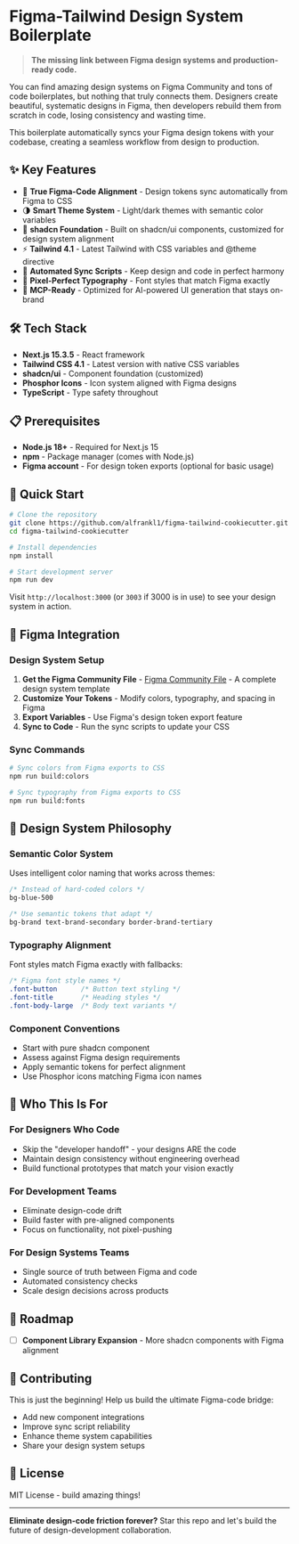 # Figma-Tailwind Design System Boilerplate

> **The missing link between Figma design systems and production-ready code.**

You can find amazing design systems on Figma Community and tons of code boilerplates, but nothing that truly connects them. Designers create beautiful, systematic designs in Figma, then developers rebuild them from scratch in code, losing consistency and wasting time.

This boilerplate automatically syncs your Figma design tokens with your codebase, creating a seamless workflow from design to production.

## ✨ Key Features

- 🎨 **True Figma-Code Alignment** - Design tokens sync automatically from Figma to CSS
- 🌗 **Smart Theme System** - Light/dark themes with semantic color variables
- 🧩 **shadcn Foundation** - Built on shadcn/ui components, customized for design system alignment
- ⚡ **Tailwind 4.1** - Latest Tailwind with CSS variables and @theme directive
- 🔄 **Automated Sync Scripts** - Keep design and code in perfect harmony
- 📐 **Pixel-Perfect Typography** - Font styles that match Figma exactly
- 🎯 **MCP-Ready** - Optimized for AI-powered UI generation that stays on-brand

## 🛠 Tech Stack

- **Next.js 15.3.5** - React framework
- **Tailwind CSS 4.1** - Latest version with native CSS variables
- **shadcn/ui** - Component foundation (customized)
- **Phosphor Icons** - Icon system aligned with Figma designs
- **TypeScript** - Type safety throughout

## 📋 Prerequisites

- **Node.js 18+** - Required for Next.js 15
- **npm** - Package manager (comes with Node.js)
- **Figma account** - For design token exports (optional for basic usage)

## 🚀 Quick Start

```bash
# Clone the repository
git clone https://github.com/alfrankl1/figma-tailwind-cookiecutter.git
cd figma-tailwind-cookiecutter

# Install dependencies
npm install

# Start development server
npm run dev
```

Visit `http://localhost:3000` (or `3003` if 3000 is in use) to see your design system in action.

## 🎨 Figma Integration

### Design System Setup
1. **Get the Figma Community File** - [Figma Community File](https://www.figma.com/community/file/1526688065982358612) - A complete design system template
2. **Customize Your Tokens** - Modify colors, typography, and spacing in Figma
3. **Export Variables** - Use Figma's design token export feature
4. **Sync to Code** - Run the sync scripts to update your CSS

### Sync Commands
```bash
# Sync colors from Figma exports to CSS
npm run build:colors

# Sync typography from Figma exports to CSS  
npm run build:fonts
```


## 🎯 Design System Philosophy

### Semantic Color System
Uses intelligent color naming that works across themes:
```css
/* Instead of hard-coded colors */
bg-blue-500

/* Use semantic tokens that adapt */
bg-brand text-brand-secondary border-brand-tertiary
```

### Typography Alignment
Font styles match Figma exactly with fallbacks:
```css
/* Figma font style names */
.font-button      /* Button text styling */
.font-title       /* Heading styles */
.font-body-large  /* Body text variants */
```

### Component Conventions
- Start with pure shadcn component
- Assess against Figma design requirements  
- Apply semantic tokens for perfect alignment
- Use Phosphor icons matching Figma icon names

## 🎪 Who This Is For

### For Designers Who Code
- Skip the "developer handoff" - your designs ARE the code
- Maintain design consistency without engineering overhead
- Build functional prototypes that match your vision exactly

### For Development Teams
- Eliminate design-code drift
- Build faster with pre-aligned components
- Focus on functionality, not pixel-pushing

### For Design Systems Teams
- Single source of truth between Figma and code
- Automated consistency checks
- Scale design decisions across products

## 🔮 Roadmap

- [ ] **Component Library Expansion** - More shadcn components with Figma alignment

## 🤝 Contributing

This is just the beginning! Help us build the ultimate Figma-code bridge:
- Add new component integrations
- Improve sync script reliability  
- Enhance theme system capabilities
- Share your design system setups

## 📄 License

MIT License - build amazing things!

---

**Eliminate design-code friction forever?** Star this repo and let's build the future of design-development collaboration.
